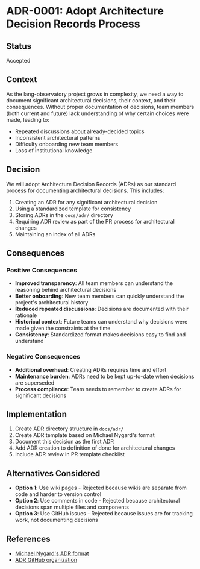 # ADR-0001: Adopt Architecture Decision Records Process

## Status

Accepted

## Context

As the lang-observatory project grows in complexity, we need a way to document
significant architectural decisions, their context, and their consequences.
Without proper documentation of decisions, team members (both current and
future) lack understanding of why certain choices were made, leading to:

- Repeated discussions about already-decided topics
- Inconsistent architectural patterns
- Difficulty onboarding new team members
- Loss of institutional knowledge

## Decision

We will adopt Architecture Decision Records (ADRs) as our standard process for
documenting architectural decisions. This includes:

1. Creating an ADR for any significant architectural decision
2. Using a standardized template for consistency
3. Storing ADRs in the `docs/adr/` directory
4. Requiring ADR review as part of the PR process for architectural changes
5. Maintaining an index of all ADRs

## Consequences

### Positive Consequences

- **Improved transparency**: All team members can understand the reasoning
  behind architectural decisions
- **Better onboarding**: New team members can quickly understand the project's
  architectural history
- **Reduced repeated discussions**: Decisions are documented with their
  rationale
- **Historical context**: Future teams can understand why decisions were made
  given the constraints at the time
- **Consistency**: Standardized format makes decisions easy to find and
  understand

### Negative Consequences

- **Additional overhead**: Creating ADRs requires time and effort
- **Maintenance burden**: ADRs need to be kept up-to-date when decisions are
  superseded
- **Process compliance**: Team needs to remember to create ADRs for significant
  decisions

## Implementation

1. Create ADR directory structure in `docs/adr/`
2. Create ADR template based on Michael Nygard's format
3. Document this decision as the first ADR
4. Add ADR creation to definition of done for architectural changes
5. Include ADR review in PR template checklist

## Alternatives Considered

- **Option 1**: Use wiki pages - Rejected because wikis are separate from code
  and harder to version control
- **Option 2**: Use comments in code - Rejected because architectural decisions
  span multiple files and components
- **Option 3**: Use GitHub issues - Rejected because issues are for tracking
  work, not documenting decisions

## References

- [Michael Nygard's ADR format](https://github.com/joelparkerhenderson/architecture_decision_record)
- [ADR GitHub organization](https://adr.github.io/)
